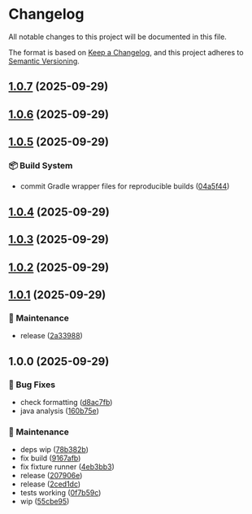 # Changelog

All notable changes to this project will be documented in this file.

The format is based on [Keep a Changelog](https://keepachangelog.com/en/1.0.0/),
and this project adheres to [Semantic Versioning](https://semver.org/spec/v2.0.0.html).

## [1.0.7](https://github.com/flanksource/arch-unit/compare/v1.0.6...v1.0.7) (2025-09-29)

## [1.0.6](https://github.com/flanksource/arch-unit/compare/v1.0.5...v1.0.6) (2025-09-29)

## [1.0.5](https://github.com/flanksource/arch-unit/compare/v1.0.4...v1.0.5) (2025-09-29)


### 📦 Build System

* commit Gradle wrapper files for reproducible builds ([04a5f44](https://github.com/flanksource/arch-unit/commit/04a5f443e941a77dc68762df44d296f9c6972b08))

## [1.0.4](https://github.com/flanksource/arch-unit/compare/v1.0.3...v1.0.4) (2025-09-29)

## [1.0.3](https://github.com/flanksource/arch-unit/compare/v1.0.2...v1.0.3) (2025-09-29)

## [1.0.2](https://github.com/flanksource/arch-unit/compare/v1.0.1...v1.0.2) (2025-09-29)

## [1.0.1](https://github.com/flanksource/arch-unit/compare/v1.0.0...v1.0.1) (2025-09-29)


### 🔧 Maintenance

* release ([2a33988](https://github.com/flanksource/arch-unit/commit/2a339888559f1b09d80b208b376bcab73ef0251d))

## 1.0.0 (2025-09-29)


### 🐛 Bug Fixes

* check formatting ([d8ac7fb](https://github.com/flanksource/arch-unit/commit/d8ac7fb881010db64442d2a72dcf3c718df607cb))
* java analysis ([160b75e](https://github.com/flanksource/arch-unit/commit/160b75e04579d503d1f395d08659815821ee4918))


### 🔧 Maintenance

* deps wip ([78b382b](https://github.com/flanksource/arch-unit/commit/78b382b57d7d5ee4e5a346087b335d9eaf97403e))
* fix build ([9167afb](https://github.com/flanksource/arch-unit/commit/9167afb35afb91a86a9070b57834150d4d560f74))
* fix fixture runner ([4eb3bb3](https://github.com/flanksource/arch-unit/commit/4eb3bb36e108a8ac2000111ab4af8003c381584c))
* release ([207906e](https://github.com/flanksource/arch-unit/commit/207906ef8f6af32fab7367a80a8e2b5274e47546))
* release ([2ced1dc](https://github.com/flanksource/arch-unit/commit/2ced1dc35e5d21aa67b9e1b7a8df95e57bfd2de4))
* tests working ([0f7b59c](https://github.com/flanksource/arch-unit/commit/0f7b59c6ac92ffd183e674bce3ecca8cc94af891))
* wip ([55cbe95](https://github.com/flanksource/arch-unit/commit/55cbe953f5fd3160e967bcbb4024196368eaf39c))
